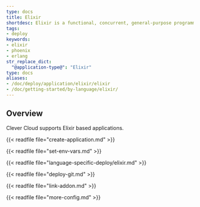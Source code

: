 ```yaml
---
type: docs
title: Elixir
shortdesc: Elixir is a functional, concurrent, general-purpose programming language that runs on the Erlang virtual machine…
tags:
- deploy
keywords:
- elixir
- phoenix
- erlang
str_replace_dict:
  "@application-type@": "Elixir"
type: docs
aliases:
- /doc/deploy/application/elixir/elixir
- /doc/getting-started/by-language/elixir/
---
```


## Overview

Clever Cloud supports Elixir based applications.

{{< readfile file="create-application.md" >}}

{{< readfile file="set-env-vars.md" >}}

{{< readfile file="language-specific-deploy/elixir.md" >}}

{{< readfile file="deploy-git.md" >}}

{{< readfile file="link-addon.md" >}}

{{< readfile file="more-config.md" >}}

